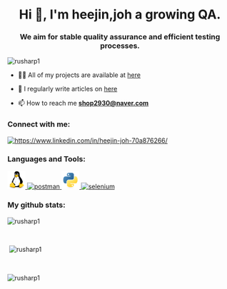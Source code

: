 <h1 align="center">Hi 👋, I'm heejin,joh a growing QA.</h1>
<h3 align="center">We aim for stable quality assurance and efficient testing processes.</h3>

<p align="left"> <img src="https://komarev.com/ghpvc/?username=rusharp1&label=Profile%20views&color=0e75b6&style=flat" alt="rusharp1" /> </p>

- 👨‍💻 All of my projects are available at [here](https://boom-heliotrope-84b.notion.site/QA-6b4247de77ed46e2809d36da084a188e?pvs=74)

- 📝 I regularly write articles on [here](https://rusharp.tistory.com/)

- 📫 How to reach me **shop2930@naver.com**

<h3 align="left">Connect with me:</h3>
<p align="left">
<a href="https://www.linkedin.com/in/heejin-joh-70a876266/" target="blank"><img align="center" src="https://raw.githubusercontent.com/rahuldkjain/github-profile-readme-generator/master/src/images/icons/Social/linked-in-alt.svg" alt="https://www.linkedin.com/in/heejin-joh-70a876266/" height="30" width="40" /></a>
</p>

<h3 align="left">Languages and Tools:</h3>
<p align="left"> <a href="https://www.linux.org/" target="_blank" rel="noreferrer"> <img src="https://raw.githubusercontent.com/devicons/devicon/master/icons/linux/linux-original.svg" alt="linux" width="40" height="40"/> </a> <a href="https://postman.com" target="_blank" rel="noreferrer"> <img src="https://www.vectorlogo.zone/logos/getpostman/getpostman-icon.svg" alt="postman" width="40" height="40"/> </a> <a href="https://www.python.org" target="_blank" rel="noreferrer"> <img src="https://raw.githubusercontent.com/devicons/devicon/master/icons/python/python-original.svg" alt="python" width="40" height="40"/> </a> <a href="https://www.selenium.dev" target="_blank" rel="noreferrer"> <img src="https://raw.githubusercontent.com/detain/svg-logos/780f25886640cef088af994181646db2f6b1a3f8/svg/selenium-logo.svg" alt="selenium" width="40" height="40"/> </a> </p>
<h3 align="left">My github stats:</h3>
<p><img align="center" src="https://github-readme-stats.vercel.app/api/top-langs?username=rusharp1&show_icons=true&locale=en&layout=compact" alt="rusharp1" /></p>
<br>
<p>&nbsp;<img align="center" src="https://github-readme-stats.vercel.app/api?username=rusharp1&show_icons=true&locale=en" alt="rusharp1" /></p>
<br>
<p><img align="center" src="https://github-readme-streak-stats.herokuapp.com/?user=rusharp1&" alt="rusharp1" /></p>
